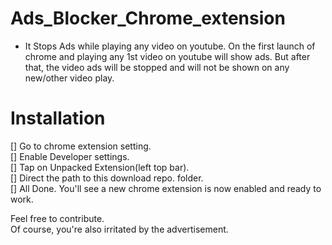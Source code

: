 # Ads_Blocker_Chrome_extension

* It Stops Ads while playing any video on youtube.
On the first launch of chrome and playing any 1st video on youtube will show ads. But after that, the video ads will be stopped and will not be shown on any new/other video play.


# Installation 
[] Go to chrome extension setting. </br>
[] Enable Developer settings.</br>
[] Tap on Unpacked Extension(left top bar).</br>
[] Direct the path to this download repo. folder.</br>
[] All Done. You'll see a new chrome extension is now enabled and ready to work.</br>


Feel free to contribute.</br>
Of course, you're also irritated by the advertisement. </br>
